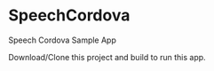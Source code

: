# SpeechCordova
Speech Cordova Sample App

Download/Clone this project and build to run this app.


